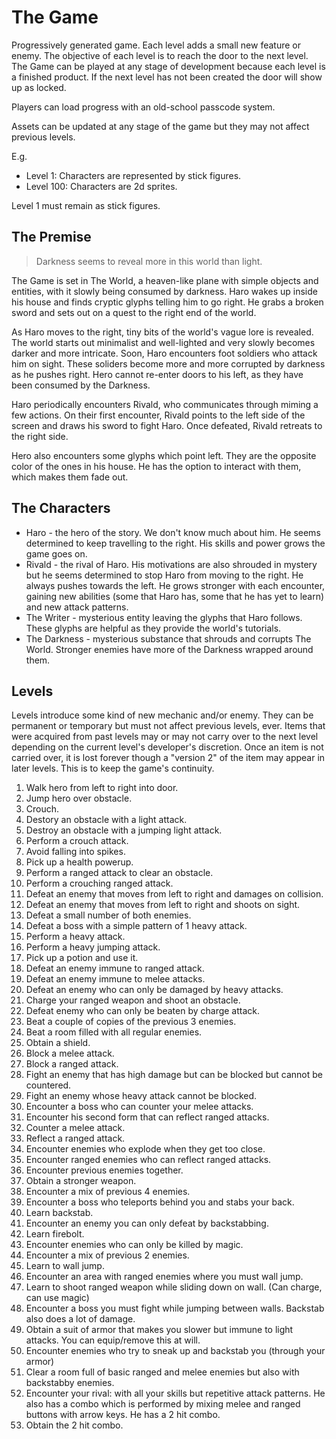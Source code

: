 # The Game

Progressively generated game. Each level adds a small new feature or enemy. The objective of each level is to reach the door to the next level. The Game can be played at any stage of development because each level is a finished product. If the next level has not been created the door will show up as locked.

Players can load progress with an old-school passcode system.

Assets can be updated at any stage of the game but they may not affect previous levels.

E.g. 

* Level 1: Characters are represented by stick figures.
* Level 100: Characters are 2d sprites. 

Level 1 must remain as stick figures.

## The Premise

> Darkness seems to reveal more in this world than light.

The Game is set in The World, a heaven-like plane with simple objects and entities, with it slowly being consumed by darkness. Haro wakes up inside his house and finds cryptic glyphs telling him to go right. He grabs a broken sword and sets out on a quest to the right end of the world.

As Haro moves to the right, tiny bits of the world's vague lore is revealed. The world starts out minimalist and well-lighted and very slowly becomes darker and more intricate. Soon, Haro encounters foot soldiers who attack him on sight. These soliders become more and more corrupted by darkness as he pushes right. Hero cannot re-enter doors to his left, as they have been consumed by the Darkness.

Haro periodically encounters Rivald, who communicates through miming a few actions. On their first encounter, Rivald points to the left side of the screen and draws his sword to fight Haro. Once defeated, Rivald retreats to the right side. 

Hero also encounters some glyphs which point left. They are the opposite color of the ones in his house. He has the option to interact with them, which makes them fade out.

## The Characters

 * Haro - the hero of the story. We don't know much about him. He seems determined to keep travelling to the right. His skills and power grows the game goes on.
 * Rivald - the rival of Haro. His motivations are also shrouded in mystery but he seems determined to stop Haro from moving to the right. He always pushes towards the left. He grows stronger with each encounter, gaining new abilities (some that Haro has, some that he has yet to learn) and new attack patterns.
 * The Writer - mysterious entity leaving the glyphs that Haro follows. These glyphs are helpful as they provide the world's tutorials.
 * The Darkness - mysterious substance that shrouds and corrupts The World. Stronger enemies have more of the Darkness wrapped around them.

## Levels

Levels introduce some kind of new mechanic and/or enemy. They can be permanent or temporary but must not affect previous levels, ever. Items that were acquired from past levels may or may not carry over to the next level depending on the current level's developer's discretion. Once an item is not carried over, it is lost forever though a "version 2" of the item may appear in later levels. This is to keep the game's continuity. 

 1. Walk hero from left to right into door.
 2. Jump hero over obstacle.
 2. Crouch.
 3. Destory an obstacle with a light attack.
 4. Destroy an obstacle with a jumping light attack.
 4. Perform a crouch attack.
 5. Avoid falling into spikes.
 6. Pick up a health powerup.
 7. Perform a ranged attack to clear an obstacle.
 7. Perform a crouching ranged attack.
 8. Defeat an enemy that moves from left to right and damages on collision.
 9. Defeat an enemy that moves from left to right and shoots on sight.
 10. Defeat a small number of both enemies.
 10. Defeat a boss with a simple pattern of 1 heavy attack.
 11. Perform a heavy attack.
 12. Perform a heavy jumping attack.
 13. Pick up a potion and use it.
 14. Defeat an enemy immune to ranged attack.
 15. Defeat an enemy immune to melee attacks.
 16. Defeat an enemy who can only be damaged by heavy attacks.
 17. Charge your ranged weapon and shoot an obstacle.
 18. Defeat enemy who can only be beaten by charge attack.
 19. Beat a couple of copies of the previous 3 enemies.
 20. Beat a room filled with all regular enemies.
 21. Obtain a shield.
 22. Block a melee attack.
 23. Block a ranged attack.
 24. Fight an enemy that has high damage but can be blocked but cannot be countered.
 25. Fight an enemy whose heavy attack cannot be blocked.
 26. Encounter a boss who can counter your melee attacks.
 27. Encounter his second form that can reflect ranged attacks.
 27. Counter a melee attack.
 28. Reflect a ranged attack.
 29. Encounter enemies who explode when they get too close.
 30. Encounter ranged enemies who can reflect ranged attacks.
 31. Encounter previous enemies together.
 32. Obtain a stronger weapon.
 32. Encounter a mix of previous 4 enemies.
 33. Encounter a boss who teleports behind you and stabs your back.
 34. Learn backstab.
 35. Encounter an enemy you can only defeat by backstabbing.
 36. Learn firebolt.
 37. Encounter enemies who can only be killed by magic.
 38. Encounter a mix of previous 2 enemies.
 39. Learn to wall jump.
 40. Encounter an area with ranged enemies where you must wall jump.
 41. Learn to shoot ranged weapon while sliding down on wall. (Can charge, can use magic)
 43. Encounter a boss you must fight while jumping between walls. Backstab also does a lot of damage.
 44. Obtain a suit of armor that makes you slower but immune to light attacks. You can equip/remove this at will.
 45. Encounter enemies who try to sneak up and backstab you (through your armor)
 46. Clear a room full of basic ranged and melee enemies but also with backstabby enemies.
 47. Encounter your rival: with all your skills but repetitive attack patterns. He also has a combo which is performed by mixing melee and ranged buttons with arrow keys. He has a 2 hit combo.
 48. Obtain the 2 hit combo.
